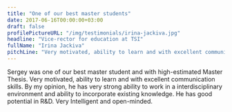 ```yaml
---
title: "One of our best master students"
date: 2017-06-16T00:00:00+03:00
draft: false
profilePictureURL: "/img/testimonials/irina-jackiva.jpg"
headline: "Vice-rector for education at TSI"
fullName: "Irina Jackiva"
pitchLine: "Very motivated, ability to learn and with excellent communication skills. He has good potential in R&D. Very intelligent and open-minded."
---
```


Sergey was one of our best master student and with high-estimated Master Thesis. Very motivated, ability to learn and with excellent communication skills. By my opinion, he has very strong ability to work in a interdisciplinary environment and ability to incorporate existing knowledge. He has good potential in R&D. Very Intelligent and open-minded.
